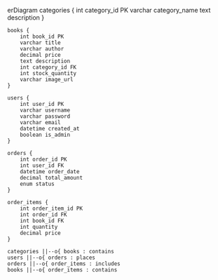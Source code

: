 erDiagram
    categories {
        int category_id PK
        varchar category_name
        text description
    }
    
    books {
        int book_id PK
        varchar title
        varchar author
        decimal price
        text description
        int category_id FK
        int stock_quantity
        varchar image_url
    }
    
    users {
        int user_id PK
        varchar username
        varchar password
        varchar email
        datetime created_at
        boolean is_admin
    }
    
    orders {
        int order_id PK
        int user_id FK
        datetime order_date
        decimal total_amount
        enum status
    }
    
    order_items {
        int order_item_id PK
        int order_id FK
        int book_id FK
        int quantity
        decimal price
    }

    categories ||--o{ books : contains
    users ||--o{ orders : places
    orders ||--o{ order_items : includes
    books ||--o{ order_items : contains